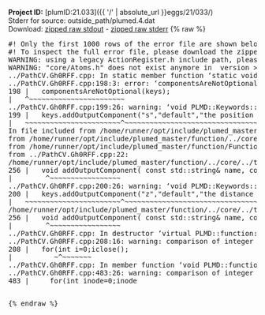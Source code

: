 **Project ID:** [plumID:21.033]({{ '/' | absolute_url }}eggs/21/033/)  
Stderr for source:  outside_path/plumed.4.dat   
Download: [zipped raw stdout](plumed.4.dat.plumed_master.stdout.txt.zip) - [zipped raw stderr](plumed.4.dat.plumed_master.stderr.txt.zip) 
{% raw %}
<pre>
#! Only the first 1000 rows of the error file are shown below
#! To inspect the full error file, please download the zipped raw stderr file above
WARNING: using a legacy ActionRegister.h include path, please use <<#include "core/ActionRegister.h">>
WARNING: "core/Atoms.h" does not exist anymore in  version >=2.10, you should change your code.
../PathCV.Gh0RFF.cpp: In static member function ‘static void PLMD::function::PathCV::registerKeywords(PLMD::Keywords&)’:
../PathCV.Gh0RFF.cpp:198:3: error: ‘componentsAreNotOptional’ was not declared in this scope
198 |   componentsAreNotOptional(keys);
|   ^~~~~~~~~~~~~~~~~~~~~~~~
../PathCV.Gh0RFF.cpp:199:26: warning: ‘void PLMD::Keywords::addOutputComponent(const std::string&, const std::string&, const std::string&)’ is deprecated: Use addOutputComponent with four argument and specify valid types for value from scalar/vector/matrix/grid [-Wdeprecated-declarations]
199 |   keys.addOutputComponent("s","default","the position on the path");
|   ~~~~~~~~~~~~~~~~~~~~~~~^~~~~~~~~~~~~~~~~~~~~~~~~~~~~~~~~~~~~~~~~~
In file included from /home/runner/opt/include/plumed_master/function/../core/Action.h:27,
from /home/runner/opt/include/plumed_master/function/../core/ActionWithValue.h:25,
from /home/runner/opt/include/plumed_master/function/Function.h:25,
from ../PathCV.Gh0RFF.cpp:22:
/home/runner/opt/include/plumed_master/function/../core/../tools/Keywords.h:256:8: note: declared here
256 |   void addOutputComponent( const std::string& name, const std::string& key, const std::string& descr );
|        ^~~~~~~~~~~~~~~~~~
../PathCV.Gh0RFF.cpp:200:26: warning: ‘void PLMD::Keywords::addOutputComponent(const std::string&, const std::string&, const std::string&)’ is deprecated: Use addOutputComponent with four argument and specify valid types for value from scalar/vector/matrix/grid [-Wdeprecated-declarations]
200 |   keys.addOutputComponent("z","default","the distance from the path");
|   ~~~~~~~~~~~~~~~~~~~~~~~^~~~~~~~~~~~~~~~~~~~~~~~~~~~~~~~~~~~~~~~~~~~
/home/runner/opt/include/plumed_master/function/../core/../tools/Keywords.h:256:8: note: declared here
256 |   void addOutputComponent( const std::string& name, const std::string& key, const std::string& descr );
|        ^~~~~~~~~~~~~~~~~~
../PathCV.Gh0RFF.cpp: In destructor ‘virtual PLMD::function::PathCV::~PathCV()’:
../PathCV.Gh0RFF.cpp:208:16: warning: comparison of integer expressions of different signedness: ‘int’ and ‘unsigned int’ [-Wsign-compare]
208 |   for(int i=0;i<mw_n_;++i){
|               ~^~~~~~
../PathCV.Gh0RFF.cpp: In constructor ‘PLMD::function::PathCV::PathCV(const PLMD::ActionOptions&)’:
../PathCV.Gh0RFF.cpp:236:16: warning: comparison of integer expressions of different signedness: ‘int’ and ‘unsigned int’ [-Wsign-compare]
236 |   for(int i=0;i<mw_n_;++i){
|               ~^~~~~~
../PathCV.Gh0RFF.cpp:259:11: warning: comparison of integer expressions of different signedness: ‘int’ and ‘unsigned int’ [-Wsign-compare]
259 |       if(i==mw_id_) ifiles[i]->close();
|          ~^~~~~~~~
../PathCV.Gh0RFF.cpp: In member function ‘void PLMD::function::PathCV::generatePath()’:
../PathCV.Gh0RFF.cpp:483:26: warning: comparison of integer expressions of different signedness: ‘int’ and ‘unsigned int’ [-Wsign-compare]
483 |     for(int inode=0;inode<nnodes;inode++){
|                     ~~~~~^~~~~~~
../PathCV.Gh0RFF.cpp: In member function ‘void PLMD::function::PathCV::readMultipleWalkers()’:
../PathCV.Gh0RFF.cpp:941:16: warning: comparison of integer expressions of different signedness: ‘int’ and ‘unsigned int’ [-Wsign-compare]
941 |   for(int i=0;i<mw_n_;++i){
|               ~^~~~~~
../PathCV.Gh0RFF.cpp:942:9: warning: comparison of integer expressions of different signedness: ‘int’ and ‘unsigned int’ [-Wsign-compare]
942 |     if(i==mw_id_) continue;
|        ~^~~~~~~~
../PathCV.Gh0RFF.cpp:957:5: error: invalid use of incomplete type ‘class PLMD::Communicator’
957 |     comm.Barrier();
|     ^~~~
In file included from /home/runner/opt/include/plumed_master/function/../core/../tools/OFile.h:25,
from /home/runner/opt/include/plumed_master/function/../core/../tools/Log.h:25,
from /home/runner/opt/include/plumed_master/function/../core/Action.h:30:
/home/runner/opt/include/plumed_master/function/../core/../tools/FileBase.h:29:7: note: forward declaration of ‘class PLMD::Communicator’
29 | class Communicator;
|       ^~~~~~~~~~~~
../PathCV.Gh0RFF.cpp:958:5: error: invalid use of incomplete type ‘class PLMD::Communicator’
958 |     multi_sim_comm.Barrier();
|     ^~~~~~~~~~~~~~
/home/runner/opt/include/plumed_master/function/../core/../tools/FileBase.h:29:7: note: forward declaration of ‘class PLMD::Communicator’
29 | class Communicator;
|       ^~~~~~~~~~~~
terminate called after throwing an instance of 'PLMD::Plumed::ExceptionError'
what():
(core/PlumedMain.cpp:1499) void PLMD::PlumedMain::load(const std::string&)
An error happened while executing command env PLUMED_ROOT='/home/runner/opt/lib/plumed_master' PLUMED_VERSION='2.11.0-dev' PLUMED_HTMLDIR='/home/runner/opt/share/doc/plumed_master' PLUMED_INCLUDEDIR='/home/runner/opt/include' PLUMED_PROGRAM_NAME='plumed_master' PLUMED_IS_INSTALLED='yes' "/home/runner/opt/lib/plumed_master"/scripts/mklib.sh -n -o ./../PathCV.2.11.0-dev.so ../PathCV.cpp

[fv-az1947-39:10967] *** Process received signal ***
[fv-az1947-39:10967] Signal: Aborted (6)
[fv-az1947-39:10967] Signal code:  (-6)
[fv-az1947-39:10967] [ 0] /lib/x86_64-linux-gnu/libc.so.6(+0x45330)[0x7f87cd645330]
[fv-az1947-39:10967] [ 1] /lib/x86_64-linux-gnu/libc.so.6(pthread_kill+0x11c)[0x7f87cd69eb2c]
[fv-az1947-39:10967] [ 2] /lib/x86_64-linux-gnu/libc.so.6(gsignal+0x1e)[0x7f87cd64527e]
[fv-az1947-39:10967] [ 3] /lib/x86_64-linux-gnu/libc.so.6(abort+0xdf)[0x7f87cd6288ff]
[fv-az1947-39:10967] [ 4] /lib/x86_64-linux-gnu/libstdc++.so.6(+0xa5ff5)[0x7f87cdaa5ff5]
[fv-az1947-39:10967] [ 5] /lib/x86_64-linux-gnu/libstdc++.so.6(+0xbb0da)[0x7f87cdabb0da]
[fv-az1947-39:10967] [ 6] /lib/x86_64-linux-gnu/libstdc++.so.6(_ZSt10unexpectedv+0x0)[0x7f87cdaa5a55]
[fv-az1947-39:10967] [ 7] /lib/x86_64-linux-gnu/libstdc++.so.6(+0xa5a6f)[0x7f87cdaa5a6f]
[fv-az1947-39:10967] [ 8] plumed_master(+0x146dd)[0x564f06b176dd]
[fv-az1947-39:10967] [ 9] /lib/x86_64-linux-gnu/libc.so.6(+0x2a1ca)[0x7f87cd62a1ca]
[fv-az1947-39:10967] [10] /lib/x86_64-linux-gnu/libc.so.6(__libc_start_main+0x8b)[0x7f87cd62a28b]
[fv-az1947-39:10967] [11] plumed_master(+0x15365)[0x564f06b18365]
[fv-az1947-39:10967] *** End of error message ***
</pre>
{% endraw %}
